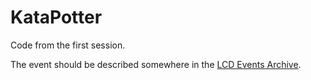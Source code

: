 KataPotter
==========

Code from the first session.

The event should be described somewhere in the [LCD Events Archive](http://leedscodedojo.github.io/archive.html).
